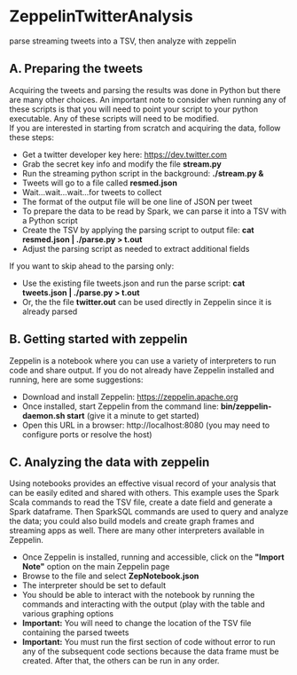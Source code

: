 # ZeppelinTwitterAnalysis
parse streaming tweets into a TSV, then analyze with zeppelin

## A. Preparing the tweets
Acquiring the tweets and parsing the results was done in Python but there are many other choices. An important note to consider when running any of these scripts is that you will need to point your script to your python executable. Any of these scripts will need to be modified. <BR>
If you are interested in starting from scratch and acquiring the data, follow these steps:
* Get a twitter developer key here: https://dev.twitter.com
* Grab the secret key info and modify the file <b>stream.py</b>
* Run the streaming python script in the background: <b> ./stream.py & </b>
* Tweets will go to a file called <b>resmed.json</b>
* Wait...wait...wait...for tweets to collect
* The format of the output file will be one line of JSON per tweet
* To prepare the data to be read by Spark, we can parse it into a TSV with a Python script
* Create the TSV by applying the parsing script to output file: <b>cat resmed.json | ./parse.py > t.out</b>
* Adjust the parsing script as needed to extract additional fields

If you want to skip ahead to the parsing only:
* Use the existing file tweets.json and run the parse script: <b>cat tweets.json | ./parse.py > t.out</b>
* Or, the the file <b>twitter.out</b> can be used directly in Zeppelin since it is already parsed


## B. Getting started with zeppelin
Zeppelin is a notebook where you can use a variety of interpreters to run code and share output.
If you do not already have Zeppelin installed and running, here are some suggestions:
* Download and install Zeppelin: https://zeppelin.apache.org
* Once installed, start Zeppelin from the command line: <b>bin/zeppelin-daemon.sh start</b> (give it a minute to get started)
* Open this URL in a browser: http://localhost:8080 (you may need to configure ports or resolve the host)


## C. Analyzing the data with zeppelin
Using notebooks provides an effective visual record of your analysis that can be easily edited and shared with others. This example uses the Spark Scala commands to read the TSV file, create a date field and generate a Spark dataframe. Then SparkSQL commands are used to query and analyze the data; you could also build models and create graph frames and streaming apps as well. There are many other interpreters available in Zeppelin.
* Once Zeppelin is installed, running and accessible, click on the <b>"Import Note"</b> option on the main Zeppelin page
* Browse to the file and select <b>ZepNotebook.json</b>
* The interpreter should be set to default
* You should be able to interact with the notebook by running the commands and interacting with the output (play with the table and various graphing options
* <b>Important:</b> You will need to change the location of the TSV file containing the parsed tweets
* <b>Important:</b> You must run the first section of code without error to run any of the subsequent code sections because the data frame must be created. After that, the others can be run in any order.
